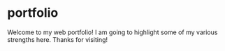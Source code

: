 # portfolio
Welcome to my web portfolio! I am going to highlight some of my various strengths here. Thanks for visiting!
